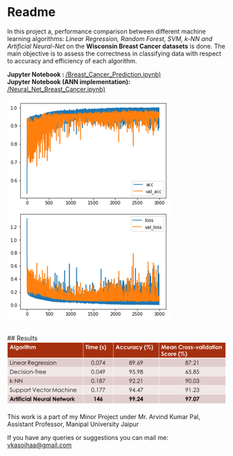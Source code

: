 # Readme

In this project a, performance comparison between different machine learning algorithms: <i>Linear Regression, Random Forest, SVM,
k-NN and Artificial Neural-Net </i> on the <b>Wisconsin Breast Cancer datasets</b> is done. The main objective is to assess the
correctness in classifying data with respect to accuracy and efficiency of each algorithm.<br>

<b>Jupyter Notebook : </b> [/Breast_Cancer_Prediction.ipynb)](/Breast_Cancer_Prediction.ipynb)<br>
<b>Jupyter Notebook (ANN implementation): </b> [/Neural_Net_Breast_Cancer.ipynb)](/Neural_Net_Breast_Cancer.ipynb)<br>
<p id="img_cont">
	<img src="accuracy.PNG">
	<img src="loss.PNG">
</p><br>
## Results
<img src="results.PNG">

This work is a part of my Minor Project under Mr. Arvind Kumar Pal, Assistant Professor, Manipal University Jaipur 

If you have any queries or suggestions you can mail me: vkasojhaa@gmail.com
